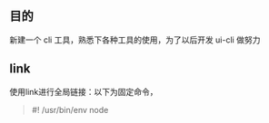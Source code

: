 ## 目的
新建一个 cli 工具，熟悉下各种工具的使用，为了以后开发 ui-cli 做努力

## link

使用link进行全局链接：以下为固定命令，
>#! /usr/bin/env node           

